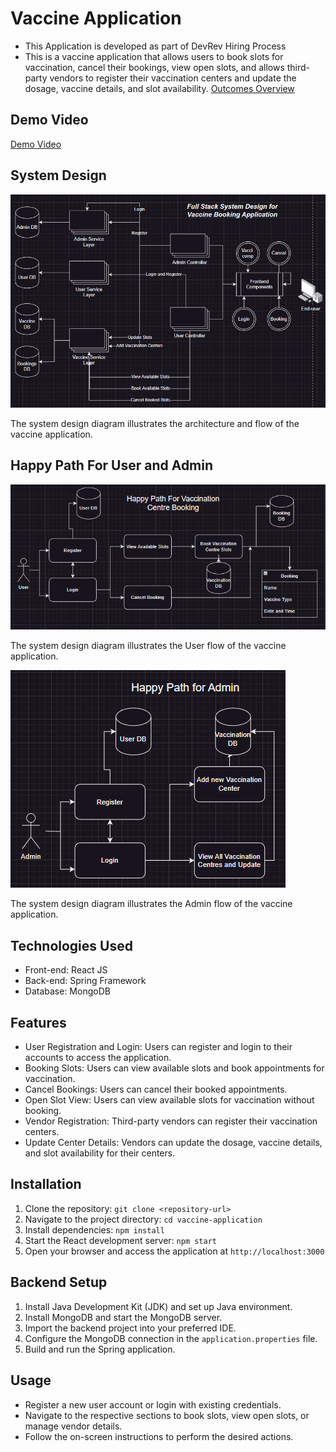 # Vaccine Application
- This Application is developed as part of DevRev Hiring Process
- This is a vaccine application that allows users to book slots for vaccination, cancel their bookings, view open slots, and allows third-party vendors to register their vaccination centers and update the dosage, vaccine details, and slot availability.
[Outcomes Overview](appDesign/Readme.md)

## Demo Video

[Demo Video](https://drive.google.com/file/d/1WfmOxt85IZGkNkjHwpJJ1pW77qLL6ltw/view?usp=drive_link)


## System Design

![System Design](design/System%20Design.PNG)

The system design diagram illustrates the architecture and flow of the vaccine application.

## Happy Path For User and Admin
![Happy Path For User](design/User%20Happy%20Path.PNG)

The system design diagram illustrates the User flow of the vaccine application.

![Happy Path for Admin](design/Admin%20Happy%20Path.PNG)

The system design diagram illustrates the Admin flow of the vaccine application.


## Technologies Used

- Front-end: React JS
- Back-end: Spring Framework
- Database: MongoDB

## Features

- User Registration and Login: Users can register and login to their accounts to access the application.
- Booking Slots: Users can view available slots and book appointments for vaccination.
- Cancel Bookings: Users can cancel their booked appointments.
- Open Slot View: Users can view available slots for vaccination without booking.
- Vendor Registration: Third-party vendors can register their vaccination centers.
- Update Center Details: Vendors can update the dosage, vaccine details, and slot availability for their centers.

## Installation

1. Clone the repository: `git clone <repository-url>`
2. Navigate to the project directory: `cd vaccine-application`
3. Install dependencies: `npm install`
4. Start the React development server: `npm start`
5. Open your browser and access the application at `http://localhost:3000`

## Backend Setup

1. Install Java Development Kit (JDK) and set up Java environment.
2. Install MongoDB and start the MongoDB server.
3. Import the backend project into your preferred IDE.
4. Configure the MongoDB connection in the `application.properties` file.
5. Build and run the Spring application.

## Usage

- Register a new user account or login with existing credentials.
- Navigate to the respective sections to book slots, view open slots, or manage vendor details.
- Follow the on-screen instructions to perform the desired actions.

